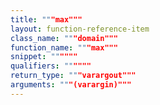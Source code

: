 ```yaml
---
title: """max"""
layout: function-reference-item
class_name: """domain"""
function_name: """max"""
snippet: """"""
qualifiers: """"""
return_type: """varargout"""
arguments: """(varargin)"""
---
```


